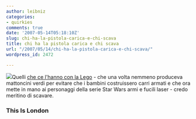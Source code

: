 ```yaml
---
author: leibniz
categories:
- quirkies
comments: true
date: '2007-05-14T05:18:10Z'
slug: chi-ha-la-pistola-carica-e-chi-scava
title: chi ha la pistola carica e chi scava
url: "/2007/05/14/chi-ha-la-pistola-carica-e-chi-scava/"
wordpress_id: 2472

---
```

![](https://image.bizrate.co.uk/resize?sq=100&uid=412570237&mid=132623)Quelli [che ce l'hanno con la Lego](https://www.thisislondon.co.uk/news/article-23395962-details/Lego+upsets+parents+by+producing+guns+for+children's+play+sets/article.do?ito=newsnow&) - che una volta nemmeno produceva mattoncini verdi per evitare che i bambini costruissero carri armati e che ora mette in mano ai personaggi della serie Star Wars armi e fucili laser - credo meritino di scavare.


### This Is London
